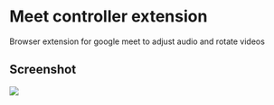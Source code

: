 # Meet controller extension
Browser extension for google meet to adjust audio and rotate videos
## Screenshot
<img src="https://user-images.githubusercontent.com/57527558/124452787-57a8fe00-dda4-11eb-9a73-210463a4c7fb.png">
